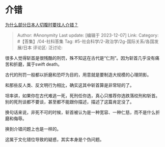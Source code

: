 # 介错
[为什么部分日本人切腹时要找人介错？](https://www.zhihu.com/question/62078518/answer/3317116100)

> Author: #Anonymity
> Last update: [编辑于 2023-12-07]
> Link:
> Category: #【答集】/04-社科答集 
> Tag: #5-社会科学/2-政治学/2g-国际关系/各国发展/日本 
> 评论区:
> 泛讨论:

很多人觉得斩首是很残酷的刑罚，殊不知这在古代是“仁刑”。因为斩首几乎没有痛苦和折磨，属于swift death。

古代的刑罚一般都以折磨和恐吓为目的，用意就是要制造大规模的心理阴影。

和那些反人类、反文明行为相比，确实这其中斩首算是非常轻的了。

坦率讲，如果你在古代难逃一死，死刑任你选，真心只推荐你选跌落绞刑和斩首。别的死刑谈都不要谈，甚至都不能跟你描述，描述了这篇肯定没了。

换句话来说，非死不可的时候，斩首被认为是一种宽容、一种仁慈，而不是什么折磨和侮辱。

换到介错问题上也是一样的。

这属于文化错位导致的疑惑，其实本身是个伪问题。